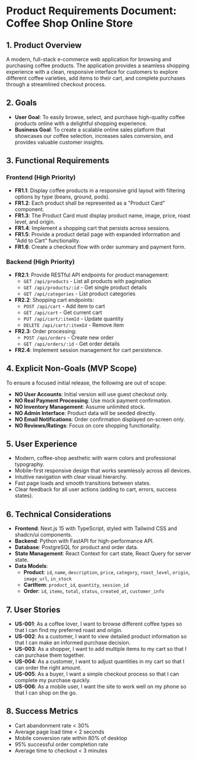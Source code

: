 # Product Requirements Document: Coffee Shop Online Store

## 1. Product Overview

A modern, full-stack e-commerce web application for browsing and purchasing coffee products. The application provides a seamless shopping experience with a clean, responsive interface for customers to explore different coffee varieties, add items to their cart, and complete purchases through a streamlined checkout process.

## 2. Goals

- **User Goal**: To easily browse, select, and purchase high-quality coffee products online with a delightful shopping experience.
- **Business Goal**: To create a scalable online sales platform that showcases our coffee selection, increases sales conversion, and provides valuable customer insights.

## 3. Functional Requirements

### Frontend (High Priority)

- **FR1.1**: Display coffee products in a responsive grid layout with filtering options by type (beans, ground, pods).
- **FR1.2**: Each product shall be represented as a "Product Card" component.
- **FR1.3**: The Product Card must display product name, image, price, roast level, and origin.
- **FR1.4**: Implement a shopping cart that persists across sessions.
- **FR1.5**: Provide a product detail page with expanded information and "Add to Cart" functionality.
- **FR1.6**: Create a checkout flow with order summary and payment form.

### Backend (High Priority)

- **FR2.1**: Provide RESTful API endpoints for product management:
  - `GET /api/products` - List all products with pagination
  - `GET /api/products/:id` - Get single product details
  - `GET /api/categories` - List product categories
- **FR2.2**: Shopping cart endpoints:
  - `POST /api/cart` - Add item to cart
  - `GET /api/cart` - Get current cart
  - `PUT /api/cart/:itemId` - Update quantity
  - `DELETE /api/cart/:itemId` - Remove item
- **FR2.3**: Order processing:
  - `POST /api/orders` - Create new order
  - `GET /api/orders/:id` - Get order details
- **FR2.4**: Implement session management for cart persistence.

## 4. Explicit Non-Goals (MVP Scope)

To ensure a focused initial release, the following are out of scope:

- **NO User Accounts**: Initial version will use guest checkout only.
- **NO Real Payment Processing**: Use mock payment confirmation.
- **NO Inventory Management**: Assume unlimited stock.
- **NO Admin Interface**: Product data will be seeded directly.
- **NO Email Notifications**: Order confirmation displayed on-screen only.
- **NO Reviews/Ratings**: Focus on core shopping functionality.

## 5. User Experience

- Modern, coffee-shop aesthetic with warm colors and professional typography.
- Mobile-first responsive design that works seamlessly across all devices.
- Intuitive navigation with clear visual hierarchy.
- Fast page loads and smooth transitions between states.
- Clear feedback for all user actions (adding to cart, errors, success states).

## 6. Technical Considerations

- **Frontend**: Next.js 15 with TypeScript, styled with Tailwind CSS and shadcn/ui components.
- **Backend**: Python with FastAPI for high-performance API.
- **Database**: PostgreSQL for product and order data.
- **State Management**: React Context for cart state, React Query for server state.
- **Data Models**:
  - **Product**: `id`, `name`, `description`, `price`, `category`, `roast_level`, `origin`, `image_url`, `in_stock`
  - **CartItem**: `product_id`, `quantity`, `session_id`
  - **Order**: `id`, `items`, `total`, `status`, `created_at`, `customer_info`

## 7. User Stories

- **US-001**: As a coffee lover, I want to browse different coffee types so that I can find my preferred roast and origin.
- **US-002**: As a customer, I want to view detailed product information so that I can make an informed purchase decision.
- **US-003**: As a shopper, I want to add multiple items to my cart so that I can purchase them together.
- **US-004**: As a customer, I want to adjust quantities in my cart so that I can order the right amount.
- **US-005**: As a buyer, I want a simple checkout process so that I can complete my purchase quickly.
- **US-006**: As a mobile user, I want the site to work well on my phone so that I can shop on the go.

## 8. Success Metrics

- Cart abandonment rate < 30%
- Average page load time < 2 seconds
- Mobile conversion rate within 80% of desktop
- 95% successful order completion rate
- Average time to checkout < 3 minutes